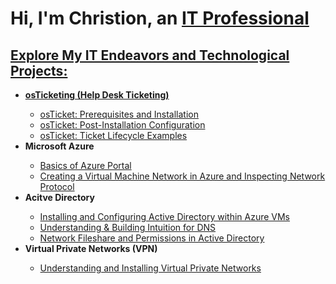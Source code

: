 <h1>Hi, I'm Christion, an <a href="https://www.linkedin.com/in/christion-gervais-williams-464337212/">IT Professional</h1>

<h2>Explore My IT Endeavors and Technological Projects:</h2>

<ul>
<li><b>osTicketing (Help Desk Ticketing)</b></li>
  <ul>
    <!-- <a href = "https://github.com/ColtonTrauCC/osticket-prereqs">osTicket: Prerequisites and Installation</a> -->
  <li><a href = "https://github.com/Christion17/osticket-prereqs">osTicket: Prerequisites and Installation</a></li>
  <li><a href = "https://github.com/Christion17/post-install-config">osTicket: Post-Installation Configuration</a></li>
  <li><a href = "https://github.com/Christion17/ticket-lifecycle">osTicket: Ticket Lifecycle Examples</a></li>
  </ul>
  
<li><b>Microsoft Azure</b></li>
  <ul>
  <li><a href = "https://github.com/Christion17/azure-portal">Basics of Azure Portal</a></li>
  <li><a href = "https://github.com/Christion17/vm-network">Creating a Virtual Machine Network in Azure and Inspecting Network Protocol</a></li>
  </ul>

<li><b>Acitve Directory</b></li>
  <ul>
  <li><a href = "https://github.com/Christion17/active-directory">Installing and Configuring Active Directory within Azure VMs</a></li>
  <li><a href = "https://github.com/Christion17/dns">Understanding & Building Intuition for DNS</a></li>
  <li><a href = "https://github.com/Christion17/network-fileshare">Network Fileshare and Permissions in Active Directory</a></li>
  </ul>

<li><b>Virtual Private Networks (VPN)</b></li>
<ul>
  <li><a href = "https://github.com/Christion17/vpn">Understanding and Installing Virtual Private Networks</a></li>
</ul>


